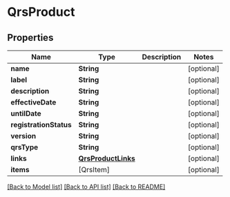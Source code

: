 # QrsProduct

## Properties
Name | Type | Description | Notes
------------ | ------------- | ------------- | -------------
**name** | **String** |  | [optional] 
**label** | **String** |  | [optional] 
**description** | **String** |  | [optional] 
**effectiveDate** | **String** |  | [optional] 
**untilDate** | **String** |  | [optional] 
**registrationStatus** | **String** |  | [optional] 
**version** | **String** |  | [optional] 
**qrsType** | **String** |  | [optional] 
**links** | [**QrsProductLinks**](QrsProductLinks.md) |  | [optional] 
**items** | [QrsItem] |  | [optional] 

[[Back to Model list]](../README.md#documentation-for-models) [[Back to API list]](../README.md#documentation-for-api-endpoints) [[Back to README]](../README.md)


